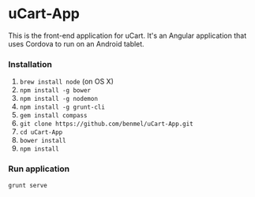 # uCart-App
This is the front-end application for uCart. It's an Angular application that uses Cordova to run on an Android tablet.

### Installation
1. `brew install node` (on OS X)
2. `npm install -g bower`
3. `npm install -g nodemon`
4. `npm install -g grunt-cli`
5. `gem install compass`
6. `git clone https://github.com/benmel/uCart-App.git`
7. `cd uCart-App`
8. `bower install`
9. `npm install`

### Run application
`grunt serve`